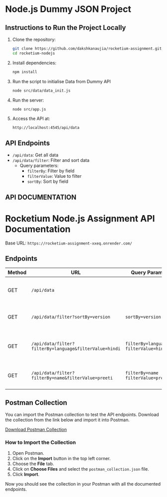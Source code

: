 # Node.js Dummy JSON Project

## Instructions to Run the Project Locally

1. Clone the repository:
   ```bash
   git clone https://github.com/dakshkanaujia/rocketium-assignment.git
   cd rocketium-nodejs
   ```

2. Install dependencies:
   ```bash
   npm install
   ```

3. Run the script to initialise Data from Dummy API
   ```bash
   node src/data/data_init.js
   ```

4. Run the server:
   ```bash
   node src/app.js
   ```

5. Access the API at:
   ```
   http://localhost:4545/api/data
   ```

## API Endpoints

- `/api/data`: Get all data
- `/api/data/filter`: Filter and sort data
  - Query parameters:
    - `filterBy`: Filter by field
    - `filterValue`: Value to filter
    - `sortBy`: Sort by field


## API DOCUMENTATION
# Rocketium Node.js Assignment API Documentation

Base URL: `https://rocketium-assignment-xxeq.onrender.com/`

## Endpoints

| **Method** | **URL**                                                         | **Query Params**                  | **Description**                                 |
|------------|-----------------------------------------------------------------|----------------------------------|-------------------------------------------------|
| GET        | `/api/data`                                                     |                                  | Get all the data from the Dummy JSON Data      |
| GET        | `/api/data/filter?sortBy=version`                               | `sortBy=version`                 | Sort the data using the `version` attribute    |
| GET        | `/api/data/filter?filterBy=language&filterValue=hindi`          | `filterBy=language`<br>`filterValue=hindi` | Filter the data using the `language` attribute |
| GET        | `/api/data/filter?filterBy=name&filterValue=preeti`             | `filterBy=name`<br>`filterValue=preeti` | Filter the data using the `name` attribute     |



## Postman Collection

You can import the Postman collection to test the API endpoints. Download the collection from the link below and import it into Postman.

[Download Postman Collection](./postman_collection.json)

### How to Import the Collection

1. Open Postman.
2. Click on the **Import** button in the top left corner.
3. Choose the **File** tab.
4. Click on **Choose Files** and select the `postman_collection.json` file.
5. Click **Import**.

Now you should see the collection in your Postman with all the documented endpoints.


